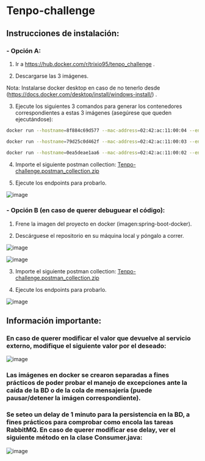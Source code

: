 # Tenpo-challenge

## Instrucciones de instalación:

### - Opción A:
1) Ir a https://hub.docker.com/r/trixio95/tenpo_challenge .

2) Descargarse las 3 imágenes.

Nota: Instalarse docker desktop en caso de no tenerlo desde (https://docs.docker.com/desktop/install/windows-install/) .

3) Ejecute los siguientes 3 comandos para generar los contenedores correspondientes a estas 3 imágenes (asegúrese que queden ejecutándose):

```bash
docker run --hostname=8f884c69d577 --mac-address=02:42:ac:11:00:04 --env=PATH=/opt/openjdk-17/bin:/usr/local/sbin:/usr/local/bin:/usr/sbin:/usr/bin:/sbin:/bin --env=JAVA_HOME=/opt/openjdk-17 --env=JAVA_VERSION=17-ea+14 -p 8080:8080 --link tenpo_postgres_DB:tenpo_postgres_DB --restart=no --runtime=runc -t -d spring-boot-docker

docker run --hostname=79d25c0d462f --mac-address=02:42:ac:11:00:03 --env=POSTGRES_USER=postgres --env=POSTGRES_PASSWORD=postgres --env=POSTGRES_DB=tenpodb --env=PATH=/usr/local/sbin:/usr/local/bin:/usr/sbin:/usr/bin:/sbin:/bin:/usr/lib/postgresql/15/bin --env=GOSU_VERSION=1.16 --env=LANG=en_US.utf8 --env=PG_MAJOR=15 --env=PG_VERSION=15.2-1.pgdg110+1 --env=PGDATA=/var/lib/postgresql/data --volume=/var/lib/postgresql/data -p 5432:5432 --restart=no --runtime=runc -d postgres

docker run --hostname=0ea5deae1aa6 --mac-address=02:42:ac:11:00:02 --env=PATH=/opt/rabbitmq/sbin:/usr/local/sbin:/usr/local/bin:/usr/sbin:/usr/bin:/sbin:/bin --env=RABBITMQ_DATA_DIR=/var/lib/rabbitmq --env=RABBITMQ_VERSION=3.9.29 --env=RABBITMQ_PGP_KEY_ID=0x0A9AF2115F4687BD29803A206B73A36E6026DFCA --env=RABBITMQ_HOME=/opt/rabbitmq --env=HOME=/var/lib/rabbitmq --env=LANG=C.UTF-8 --env=LANGUAGE=C.UTF-8 --env=LC_ALL=C.UTF-8 --volume=/var/lib/rabbitmq -p 15672:15672 -p 5672:5672 --restart=always --label='org.opencontainers.image.ref.name=ubuntu' --label='org.opencontainers.image.version=20.04' --runtime=runc -d rabbitmq:3.9-management
```

4) Importe el siguiente postman collection:
  [Tenpo-challenge.postman_collection.zip](https://github.com/patoIvaldi/Tenpo-challenge/files/10998374/Tenpo-challenge.postman_collection.zip)

5) Ejecute los endpoints para probarlo.
  
  ![image](https://user-images.githubusercontent.com/52920765/225828021-a3284d9e-bb45-4b7f-a4eb-e267211c6d22.png)



### - Opción B (en caso de querer debuguear el código):
1) Frene la imagen del proyecto en docker (imagen:spring-boot-docker).

2) Descárguese el repositorio en su máquina local y póngalo a correr.

  ![image](https://user-images.githubusercontent.com/52920765/225828235-2bba8117-c8a9-4ed7-9f26-aa4081313b66.png)

  ![image](https://user-images.githubusercontent.com/52920765/225827671-86eefcc0-9fa4-4602-a54b-c4b2184c58ce.png)

3) Importe el siguiente postman collection:
[Tenpo-challenge.postman_collection.zip](https://github.com/patoIvaldi/Tenpo-challenge/files/10998374/Tenpo-challenge.postman_collection.zip)


4) Ejecute los endpoints para probarlo.
  
  ![image](https://user-images.githubusercontent.com/52920765/225828021-a3284d9e-bb45-4b7f-a4eb-e267211c6d22.png)


## Información importante:
### En caso de querer modificar el valor que devuelve al servicio externo, modifique el siguiente valor por el deseado:
   
   ![image](https://user-images.githubusercontent.com/52920765/225784661-3c9e453e-ca2e-42dd-b81d-ed2c2cd5270c.png)


### Las imágenes en docker se crearon separadas a fines prácticos de poder probar el manejo de excepciones ante la caída de la BD o de la cola de mensajería (puede pausar/detener la imágen correspondiente).


### Se seteo un delay de 1 minuto para la persistencia en la BD, a fines prácticos para comprobar como encola las tareas RabbitMQ. En caso de querer modificar ese delay, ver el siguiente método en la clase Consumer.java:
  
  ![image](https://user-images.githubusercontent.com/52920765/225827392-3c3d4169-7f07-493c-a3b7-f1805b528393.png)

